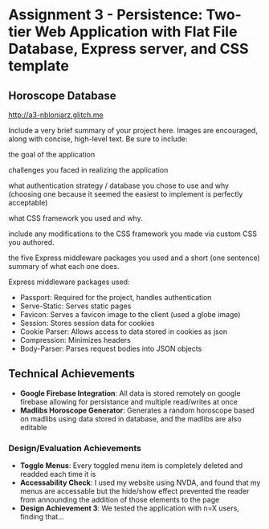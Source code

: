 Assignment 3 - Persistence: Two-tier Web Application with Flat File Database, Express server, and CSS template
===
## Horoscope Database

http://a3-nbloniarz.glitch.me

Include a very brief summary of your project here. Images are encouraged, along with concise, high-level text. Be sure to include:

the goal of the application

challenges you faced in realizing the application

what authentication strategy / database you chose to use and why (choosing one because it seemed the easiest to implement is perfectly acceptable)

what CSS framework you used and why.

include any modifications to the CSS framework you made via custom CSS you authored.

the five Express middleware packages you used and a short (one sentence) summary of what each one does.
 
 
Express middleware packages used:
 - Passport: Required for the project, handles authentication
 - Serve-Static: Serves static pages
 - Favicon: Serves a favicon image to the client (used a globe image)
 - Session: Stores session data for cookies
 - Cookie Parser: Allows access to data stored in cookies as json
 - Compression: Minimizes headers
 - Body-Parser: Parses request bodies into JSON objects

## Technical Achievements
- **Google Firebase Integration**: All data is stored remotely on google firebase allowing for persistance and multiple read/writes at once
- **Madlibs Horoscope Generator**: Generates a random horoscope based on madlibs using data stored in database, and the madlibs are also editable



### Design/Evaluation Achievements
- **Toggle Menus**: Every toggled menu item is completely deleted and readded each time it is 
- **Accessability Check**: I used my website using NVDA, and found that my menus are accessable but the hide/show effect prevented the reader from announding the addition of those elements to the page
- **Design Achievement 3**: We tested the application with n=X users, finding that...
